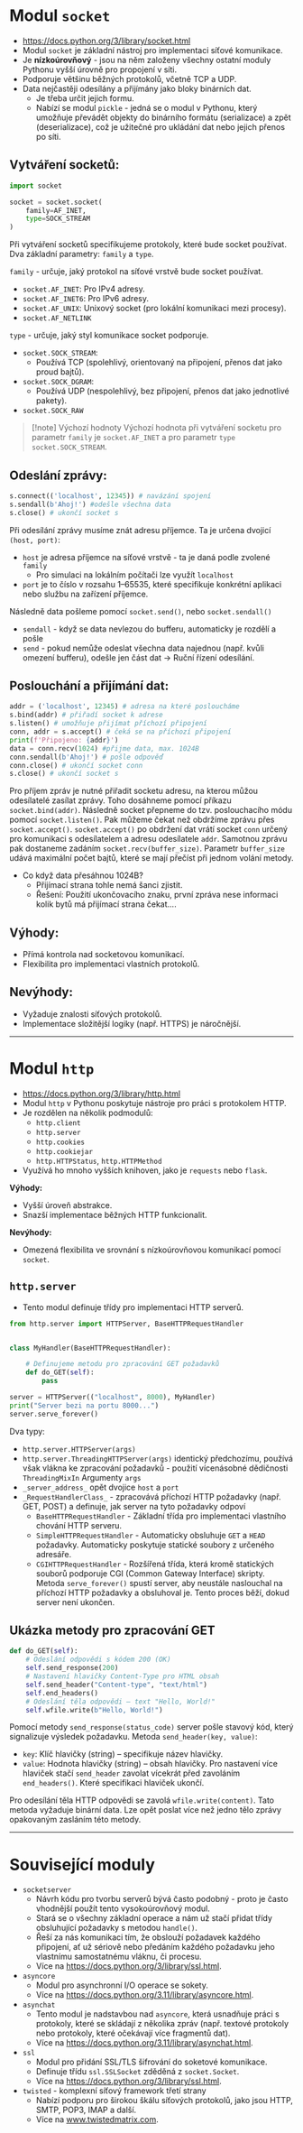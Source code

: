 # Modul `socket`
 - https://docs.python.org/3/library/socket.html
 - Modul `socket` je základní nástroj pro implementaci síťové komunikace. 
 - Je **nízkoúrovňový** - jsou na něm založeny všechny ostatní moduly Pythonu vyšší úrovně pro propojení v síti.
 - Podporuje většinu běžných protokolů, včetně TCP a UDP.
 - Data nejčastěji odesílány a přijímány jako bloky binárních dat.
	 - Je třeba určit jejich formu.
	 - Nabízí se modul `pickle` - jedná se o modul v Pythonu, který  umožňuje převádět objekty do binárního formátu (serializace) a zpět (deserializace), což je užitečné pro ukládání dat nebo jejich přenos po síti.

## Vytváření socketů:
```python
import socket

socket = socket.socket(
	family=AF_INET,
	type=SOCK_STREAM
)
```

Při vytváření socketů specifikujeme protokoly, které bude socket používat. Dva základní parametry: `family` a `type`.

`family` - určuje, jaký protokol na síťové vrstvě bude socket používat.
- `socket.AF_INET`: Pro IPv4 adresy. 
- `socket.AF_INET6`: Pro IPv6 adresy.
- `socket.AF_UNIX`: Unixový socket (pro lokální komunikaci mezi procesy).
- `socket.AF_NETLINK`

`type` - určuje, jaký styl komunikace socket podporuje.
- `socket.SOCK_STREAM`:
    - Používá TCP (spolehlivý, orientovaný na připojení, přenos dat jako proud bajtů).
- `socket.SOCK_DGRAM`:
    - Používá UDP (nespolehlivý, bez připojení, přenos dat jako jednotlivé pakety).
- `socket.SOCK_RAW`

 >[!note] Výchozí hodnoty
 >Výchozí hodnota při vytváření socketu pro parametr `family` je `socket.AF_INET` a pro parametr `type` `socket.SOCK_STREAM`. 

## Odeslání zprávy:
```python
s.connect(('localhost', 12345)) # navázání spojení
s.sendall(b'Ahoj!') #odešle všechna data
s.close() # ukončí socket s
```

 Při odesílání zprávy musíme znát adresu příjemce. Ta je určena dvojicí `(host, port)`:
  - `host` je adresa příjemce na síťové vrstvě - ta je daná podle zvolené `family`
	 - Pro simulaci na lokálním počítači lze využít `localhost`
 - `port` je to číslo v rozsahu 1–65535, které specifikuje konkrétní aplikaci nebo službu na zařízení příjemce.
 
 Následně data pošleme pomocí `socket.send()`, nebo `socket.sendall()`
  - `sendall` - když se data nevlezou do bufferu, automaticky je rozdělí a pošle
  - `send` - pokud nemůže odeslat všechna data najednou (např. kvůli omezení bufferu), odešle jen část dat -> Ruční řízení odesílání.

## Poslouchání a přijímání dat:
```python
addr = ('localhost', 12345) # adresa na které posloucháme
s.bind(addr) # přiřadí socket k adrese
s.listen() # umožňuje přijímat příchozí připojení
conn, addr = s.accept() # čeká se na příchozí připojení
print(f'Připojeno: {addr}')
data = conn.recv(1024) #přijme data, max. 1024B
conn.sendall(b'Ahoj!') # pošle odpověď
conn.close() # ukončí socket conn
s.close() # ukončí socket s
```
 Pro příjem zpráv je nutné přiřadit socketu adresu, na kterou můžou odesílatelé zasílat zprávy. Toho dosáhneme pomocí příkazu `socket.bind(addr)`. Následně socket přepneme do tzv. poslouchacího módu pomocí `socket.listen()`. Pak můžeme čekat než obdržíme zprávu přes `socket.accept()`. `socket.accept()` po obdržení dat vrátí socket `conn` určený pro komunikaci s odesílatelem a adresu odesílatele `addr`. Samotnou zprávu pak dostaneme zadáním `socket.recv(buffer_size)`. Parametr `buffer_size` udává maximální počet bajtů, které se mají přečíst při jednom volání metody.
 - Co když data přesáhnou 1024B?
	 - Přijímací strana tohle nemá šanci zjistit.
	 - Řešení: Použití ukončovacího znaku, první zpráva nese informaci kolik bytů má přijímací strana čekat....
## Výhody:
- Přímá kontrola nad socketovou komunikací.
- Flexibilita pro implementaci vlastních protokolů.
## Nevýhody:
- Vyžaduje znalosti síťových protokolů.
- Implementace složitější logiky (např. HTTPS) je náročnější.

---

# Modul `http`
 - https://docs.python.org/3/library/http.html
- Modul `http` v Pythonu poskytuje nástroje pro práci s protokolem HTTP.
- Je rozdělen na několik podmodulů:
	- `http.client`
	- `http.server`
	- `http.cookies`
	- `http.cookiejar`
	- `http.HTTPStatus`, `http.HTTPMethod`
- Využívá ho mnoho vyšších knihoven, jako je `requests` nebo `flask`.

**Výhody:**
- Vyšší úroveň abstrakce.
- Snazší implementace běžných HTTP funkcionalit.

 **Nevýhody:**
- Omezená flexibilita ve srovnání s nízkoúrovňovou komunikací pomocí `socket`.

## `http.server`
 - Tento modul definuje třídy pro implementaci HTTP serverů.
```python
from http.server import HTTPServer, BaseHTTPRequestHandler


class MyHandler(BaseHTTPRequestHandler):

	# Definujeme metodu pro zpracování GET požadavků
	def do_GET(self):
		pass

server = HTTPServer(("localhost", 8000), MyHandler)
print("Server bezi na portu 8000...")
server.serve_forever()
```
 Dva typy:
- `http.server.HTTPServer(args)`
 - `http.server.ThreadingHTTPServer(args)` identický předchozímu, používá však vlákna ke zpracování požadavků - použití vícenásobné dědičnosti `ThreadingMixIn`
Argumenty `args`
- `_server_address_` opět dvojice `host` a `port`
- `_RequestHandlerClass_` - zpracovává příchozí HTTP požadavky (např. GET, POST) a definuje, jak server na tyto požadavky odpoví
	- `BaseHTTPRequestHandler` - Základní třída pro implementaci vlastního chování HTTP serveru.
	- `SimpleHTTPRequestHandler` - Automaticky obsluhuje `GET` a `HEAD` požadavky. Automaticky poskytuje statické soubory z určeného adresáře.
	- `CGIHTTPRequestHandler` - Rozšířená třída, která kromě statických souborů podporuje CGI (Common Gateway Interface) skripty.
Metoda `serve_forever()` spustí server, aby neustále naslouchal na příchozí HTTP požadavky a obsluhoval je. Tento proces běží, dokud server není ukončen.

## Ukázka metody pro zpracování GET

```python
def do_GET(self):
	# Odeslání odpovědi s kódem 200 (OK)
	self.send_response(200)
	# Nastavení hlavičky Content-Type pro HTML obsah
	self.send_header("Content-type", "text/html") 
	self.end_headers()
	# Odeslání těla odpovědi – text "Hello, World!"     
	self.wfile.write(b"Hello, World!") 
```

Pomocí metody `send_response(status_code)` server pošle stavový kód, který signalizuje výsledek požadavku.
Metoda `send_header(key, value)`:
 - `key`: Klíč hlavičky (string) – specifikuje název hlavičky.
 - `value`: Hodnota hlavičky (string) – obsah hlavičky.
Pro nastavení více hlaviček stačí `send_header` zavolat vícekrát před zavoláním `end_headers()`. Které specifikaci hlaviček ukončí.

Pro odesílání těla HTTP odpovědi se zavolá `wfile.write(content)`. Tato metoda vyžaduje binární data. Lze opět poslat více než jedno tělo zprávy opakovaným zasláním této metody.
  
---

# Související moduly
 - `socketserver`
	 - Návrh kódu pro tvorbu serverů bývá často podobný - proto je často vhodnější použít tento vysokoúrovňový modul.
	 - Stará se o všechny základní operace a nám už stačí přidat třídy obsluhující požadavky s metodou `handle()`.
	 - Řeší za nás komunikaci tím, že obslouží požadavek každého připojení, ať už sériově nebo předáním každého požadavku jeho vlastnímu samostatnému vláknu, či procesu.
	 - Více na https://docs.python.org/3/library/ssl.html.
 - `asyncore`
	 - Modul pro asynchronní I/O operace se sokety.
	 - Více na https://docs.python.org/3.11/library/asyncore.html.
 - `asynchat`
	 - Tento modul je nadstavbou nad `asyncore`, která usnadňuje práci s protokoly, které se skládají z několika zpráv (např. textové protokoly nebo protokoly, které očekávají více fragmentů dat).
	 - Více na https://docs.python.org/3.11/library/asynchat.html.
 - `ssl`
	 - Modul pro přidání SSL/TLS šifrování do soketové komunikace.
	 - Definuje třídu `ssl.SSLSocket` zděděná z `socket.Socket`.
	 - Více na https://docs.python.org/3/library/ssl.html.
 - `twisted` - komplexní síťový framework třetí strany
	 - Nabízí podporu pro širokou škálu síťových protokolů, jako jsou HTTP, SMTP, POP3, IMAP a další.
	 - Více na www.twistedmatrix.com.